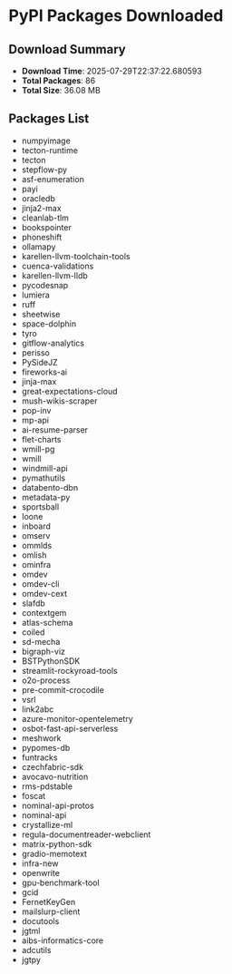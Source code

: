 # PyPI Packages Downloaded

## Download Summary
- **Download Time**: 2025-07-29T22:37:22.680593
- **Total Packages**: 86
- **Total Size**: 36.08 MB

## Packages List
- numpyimage
- tecton-runtime
- tecton
- stepflow-py
- asf-enumeration
- payi
- oracledb
- jinja2-max
- cleanlab-tlm
- bookspointer
- phoneshift
- ollamapy
- karellen-llvm-toolchain-tools
- cuenca-validations
- karellen-llvm-lldb
- pycodesnap
- lumiera
- ruff
- sheetwise
- space-dolphin
- tyro
- gitflow-analytics
- perisso
- PySideJZ
- fireworks-ai
- jinja-max
- great-expectations-cloud
- mush-wikis-scraper
- pop-inv
- mp-api
- ai-resume-parser
- flet-charts
- wmill-pg
- wmill
- windmill-api
- pymathutils
- databento-dbn
- metadata-py
- sportsball
- loone
- inboard
- omserv
- ommlds
- omlish
- ominfra
- omdev
- omdev-cli
- omdev-cext
- slafdb
- contextgem
- atlas-schema
- coiled
- sd-mecha
- bigraph-viz
- BSTPythonSDK
- streamlit-rockyroad-tools
- o2o-process
- pre-commit-crocodile
- vsrl
- link2abc
- azure-monitor-opentelemetry
- osbot-fast-api-serverless
- meshwork
- pypomes-db
- funtracks
- czechfabric-sdk
- avocavo-nutrition
- rms-pdstable
- foscat
- nominal-api-protos
- nominal-api
- crystallize-ml
- regula-documentreader-webclient
- matrix-python-sdk
- gradio-memotext
- infra-new
- openwrite
- gpu-benchmark-tool
- gcid
- FernetKeyGen
- mailslurp-client
- docutools
- jgtml
- aibs-informatics-core
- adcutils
- jgtpy
